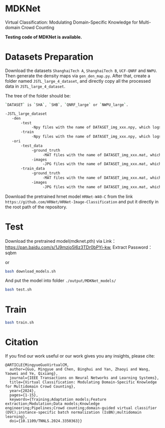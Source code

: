 # MDKNet

Virtual Classification: Modulating Domain-Specific Knowledge for Multi-domain Crowd Counting

**Testing code of MDKNet is available.**

# Datasets Preparation
Download the datasets `ShanghaiTech A`, `ShanghaiTech B`, `UCF-QNRF` and `NWPU`. 
Then generate the density maps via `gen_den_map.py`.
After that, create a folder named `JSTL_large_4_dataset`, and directly copy all the processed data in `JSTL_large_4_dataset`.

The tree of the folder should be:
```bash
`DATASET` is `SHA`, `SHB`, `QNRF_large` or `NWPU_large`.

-JSTL_large_dataset
   -den
       -test
            -Npy files with the name of DATASET_img_xxx.npy, which logs the info of density maps.
       -train
            -Npy files with the name of DATASET_img_xxx.npy, which logs the info of density maps.
   -ori
       -test_data
            -ground_truth
                 -MAT files with the name of DATASET_img_xxx.mat, which logs the original dot annotations.
            -images
                 -JPG files with the name of DATASET_img_xxx.mat, which logs the original image files.
       -train_data
            -ground_truth
                 -MAT files with the name of DATASET_img_xxx.mat, which logs the original dot annotations.
            -images
                 -JPG files with the name of DATASET_img_xxx.mat, which logs the original image files.
```

Download the pretrained hrnet model `HRNet-W40-C` from the link `https://github.com/HRNet/HRNet-Image-Classification` and put it directly in the root path of the repository.

# Test
Download the pretrained model(mdknet.pth) via Link：https://pan.baidu.com/s/1J9mzjo5l6z3TDr0bPYi-kw, Extract Password：sqbm

or

```bash
bash download_models.sh
```

And put the model into folder `./output/MDKNet_models/`

```bash
bash test.sh
```

# Train

```bash
bash train.sh
```
# Citation
If you find our work useful or our work gives you any insights, please cite:
```
@ARTICLE{MingyueGuoVirtualCM,
  author={Guo, Mingyue and Chen, Binghui and Yan, Zhaoyi and Wang, Yaowei and Ye, Qixiang},
  journal={IEEE Transactions on Neural Networks and Learning Systems}, 
  title={Virtual Classification: Modulating Domain-Specific Knowledge for Multidomain Crowd Counting}, 
  year={2024},
  pages={1-15},
  keywords={Training;Adaptation models;Feature extraction;Modulation;Data models;Knowledge engineering;Pipelines;Crowd counting;domain-guided virtual classifier (DVC);instance-specific batch normalization (IsBN);multidomain learning},
  doi={10.1109/TNNLS.2024.3350363}}
```
